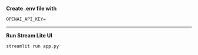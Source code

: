 **Create .env file with**
```
OPENAI_API_KEY=
```
---

**Run Stream Lite UI**
```
streamlit run app.py
```
     